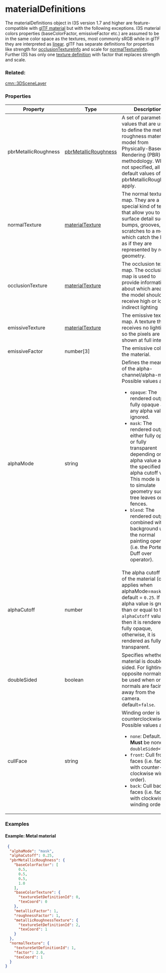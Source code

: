 # materialDefinitions

The materialDefinitions object in I3S version 1.7 and higher are feature-compatible with [glTF material](https://github.com/KhronosGroup/glTF/tree/master/specification/2.0#materials) but with the following exceptions. I3S material colors properties (baseColorFactor, emissiveFactor etc.) are assumed to be in the same color space as the textures, most commonly sRGB while in glTF they are interpreted as [linear](https://github.com/KhronosGroup/glTF/tree/master/specification/2.0#metallic-roughness-material). glTF has separate definitions for properties like strength for [occlusionTextureInfo](https://github.com/KhronosGroup/glTF/blob/master/specification/2.0/schema/material.occlusionTextureInfo.schema.json) and scale for [normalTextureInfo](https://github.com/KhronosGroup/glTF/blob/master/specification/2.0/schema/material.normalTextureInfo.schema.json). Further I3S has only one [texture definition](materialTexture.cmn.md) with factor that replaces strength and scale.

### Related:

[cmn::3DSceneLayer](3DSceneLayer.cmn.md)
### Properties

| Property | Type | Description |
| --- | --- | --- |
| pbrMetallicRoughness | [pbrMetallicRoughness](pbrMetallicRoughness.cmn.md) | A set of parameter values that are used to define the metallic-roughness material model from Physically-Based Rendering (PBR) methodology. When not specified, all the default values of pbrMetallicRoughness apply. |
| normalTexture | [materialTexture](materialTexture.cmn.md) | The normal texture map. They are a special kind of texture that allow you to add surface detail such as bumps, grooves, and scratches to a model which catch the light as if they are represented by real geometry. |
| occlusionTexture | [materialTexture](materialTexture.cmn.md) | The occlusion texture map. The occlusion map is used to provide information about which areas of the model should receive high or low indirect lighting |
| emissiveTexture | [materialTexture](materialTexture.cmn.md) | The emissive texture map. A texture that receives no lighting, so the pixels are shown at full intensity. |
| emissiveFactor | number[3] | The emissive color of the material. |
| alphaMode | string | Defines the meaning of the alpha-channel/alpha-mask.<div>Possible values are:<ul><li>`opaque`: The rendered output is fully opaque and any alpha value is ignored.</li><li>`mask`: The rendered output is either fully opaque or fully transparent depending on the alpha value and the specified alpha cutoff value. This mode is used to simulate geometry such as tree leaves or wire fences.</li><li>`blend`: The rendered output is combined with the background using the normal painting operation (i.e. the Porter and Duff over operator).</li></ul></div> |
| alphaCutoff | number | The alpha cutoff value of the material (only applies when alphaMode=`mask`) default = `0.25`.  If the alpha value is greater than or equal to the `alphaCutoff` value then it is rendered as fully opaque, otherwise, it is rendered as fully transparent. |
| doubleSided | boolean | Specifies whether the material is double sided. For lighting, the opposite normals will be used when original normals are facing away from the camera. default=`false`. |
| cullFace | string | Winding order is counterclockwise.<div>Possible values are:<ul><li>`none`: Default. **Must** be none if `doubleSided=True`.</li><li>`front`: Cull front faces (i.e. faces with counter-clockwise winding order).</li><li>`back`: Cull back faces (i.e. faces with clockwise winding order).</li></ul></div> |

### Examples 

#### Example: Metal material 

```json
 {
  "alphaMode": "mask",
  "alphaCutoff": 0.25,
  "pbrMetallicRoughness": {
    "baseColorFactor": [
      0.5,
      0.5,
      0.5,
      1.0
    ],
    "baseColorTexture": {
      "textureSetDefinitionId": 0,
      "texCoord": 0
    },
    "metallicFactor": 1,
    "roughnessFactor": 1,
    "metallicRoughnessTexture": {
      "textureSetDefinitionId": 2,
      "texCoord": 1
    }
  },
  "normalTexture": {
    "textureSetDefinitionId": 1,
    "factor": 2.0,
    "texCoord": 1
  }
} 
```

